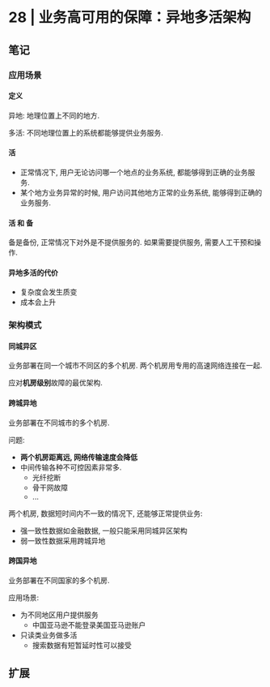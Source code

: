 # 28 | 业务高可用的保障：异地多活架构

## 笔记

### 应用场景

#### 定义

异地: 地理位置上不同的地方.

多活: 不同地理位置上的系统都能够提供业务服务.

#### 活

* 正常情况下, 用户无论访问哪一个地点的业务系统, 都能够得到正确的业务服务.
* 某个地方业务异常的时候, 用户访问其他地方正常的业务系统, 能够得到正确的业务服务.

#### 活 和 备

备是备份, 正常情况下对外是不提供服务的. 如果需要提供服务, 需要人工干预和操作.

#### 异地多活的代价

* 复杂度会发生质变
* 成本会上升

### 架构模式

#### 同城异区

业务部署在同一个城市不同区的多个机房. 两个机房用专用的高速网络连接在一起.

应对**机房级别**故障的最优架构.

#### 跨城异地

业务部署在不同城市的多个机房.

问题:

* **两个机房距离远, 网络传输速度会降低**
* 中间传输各种不可控因素非常多.
	* 光纤挖断
	* 骨干网故障
	* ...

两个机房, 数据短时间内不一致的情况下, 还能够正常提供业务:

* 强一致性数据如金融数据, 一般只能采用同城异区架构
* 弱一致性数据采用跨城异地

#### 跨国异地

业务部署在不同国家的多个机房.

应用场景:

* 为不同地区用户提供服务
	* 中国亚马逊不能登录美国亚马逊账户
* 只读类业务做多活
	* 搜索数据有短暂延时性可以接受

## 扩展